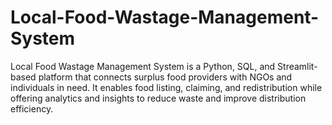 # Local-Food-Wastage-Management-System
Local Food Wastage Management System is a Python, SQL, and Streamlit-based platform that connects surplus food providers with NGOs and individuals in need. It enables food listing, claiming, and redistribution while offering analytics and insights to reduce waste and improve distribution efficiency.
